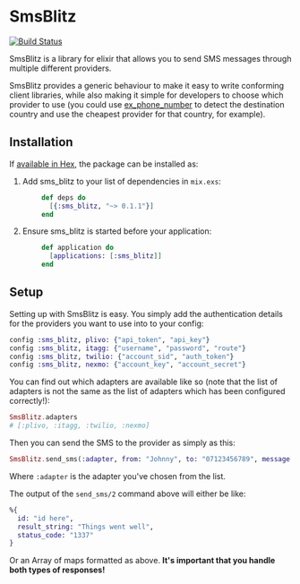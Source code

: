 # SmsBlitz
[![Build Status](https://travis-ci.org/johnhamelink/sms_blitz.svg?branch=master)](https://travis-ci.org/johnhamelink/sms_blitz)

SmsBlitz is a library for elixir that allows you to send SMS messages through multiple different providers.

SmsBlitz provides a generic behaviour to make it easy to write conforming client libraries, while also making it simple for developers to choose which provider to use (you could use [ex_phone_number](https://github.com/socialpaymentsbv/ex_phone_number) to detect the destination country and use the cheapest provider for that country, for example).

## Installation

If [available in Hex](https://hex.pm/docs/publish), the package can be installed as:

  1. Add sms_blitz to your list of dependencies in `mix.exs`:
  
```elixir
        def deps do
          [{:sms_blitz, "~> 0.1.1"}]
        end
```

  2. Ensure sms_blitz is started before your application:
  
```elixir
        def application do
          [applications: [:sms_blitz]]
        end
```

## Setup

Setting up with SmsBlitz is easy. You simply add the authentication details for the providers you want to use into to your config:

```elixir
config :sms_blitz, plivo: {"api_token", "api_key"}
config :sms_blitz, itagg: {"username", "password", "route"}
config :sms_blitz, twilio: {"account_sid", "auth_token"}
config :sms_blitz, nexmo: {"account_key", "account_secret"}
```

You can find out which adapters are available like so (note that the list of adapters is not the same as the list of adapters which has been configured correctly!):

```elixir
SmsBlitz.adapters
# [:plivo, :itagg, :twilio, :nexmo]
```

Then you can send the SMS to the provider as simply as this:

```elixir
SmsBlitz.send_sms(:adapter, from: "Johnny", to: "07123456789", message: "Here's Johnny!")
```

Where `:adapter` is the adapter you've chosen from the list.


The output of the `send_sms/2` command above will either be like:

```elixir
%{
  id: "id here",
  result_string: "Things went well",
  status_code: "1337"
}
```

Or an Array of maps formatted as above. **It's important that you handle both types of responses!**
